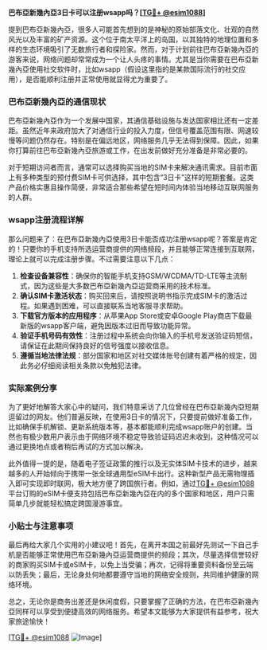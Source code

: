 **巴布亞新幾內亞3日卡可以注册wsapp吗？[[TG💪+ @esim1088](https://t.me/s/esim1088)]**

提到巴布亞新幾內亞，很多人可能首先想到的是神秘的原始部落文化、壮观的自然风光以及丰富的矿产资源。这个位于南太平洋上的岛国，以其独特的地理位置和多样的生态环境吸引了无数旅行者和探险家。然而，对于计划前往巴布亞新幾內亞的游客来说，网络问题却常常成为一个让人头疼的事情。尤其是当你需要在巴布亞新幾內亞使用社交软件时，比如wsapp（假设这里指的是某款国际流行的社交应用），是否能顺利注册并正常使用就显得尤为重要了。

### 巴布亞新幾內亞的通信现状

巴布亞新幾內亞作为一个发展中国家，其通信基础设施与发达国家相比还有一定差距。虽然近年来政府加大了对通信行业的投入力度，但信号覆盖范围有限、网速较慢等问题仍然存在。特别是在偏远地区，网络服务几乎无法得到保障。因此，如果你打算前往巴布亞新幾內亞旅游或工作，在出发前做好充分准备是非常必要的。

对于短期访问者而言，通常可以选择购买当地的SIM卡来解决通讯需求。目前市面上有多种类型的预付费SIM卡可供选择，其中包含“3日卡”这样的短期套餐。这类产品价格实惠且操作简便，非常适合那些希望在短时间内体验当地移动互联网服务的人群。

### wsapp注册流程详解

那么问题来了：在巴布亞新幾內亞使用3日卡能否成功注册wsapp呢？答案是肯定的！只要你的手机支持所选运营商提供的网络频段，并且能够正常连接到互联网，理论上就可以完成注册步骤。不过需要注意以下几点：

1. **检查设备兼容性**：确保你的智能手机支持GSM/WCDMA/TD-LTE等主流制式，因为这些是大多数巴布亞新幾內亞运营商采用的技术标准。
2. **确认SIM卡激活状态**：购买回来后，请按照说明书指示完成SIM卡的激活过程。如果遇到困难，可以直接联系当地客服寻求帮助。
3. **下载官方版本的应用程序**：从苹果App Store或安卓Google Play商店下载最新版的wsapp客户端，避免因版本过旧而导致功能异常。
4. **验证手机号码有效性**：注册过程中系统会向你输入的手机号发送验证码短信，请保证在此期间保持良好的信号强度以接收信息。
5. **遵循当地法律法规**：部分国家和地区对社交媒体账号创建有着严格的规定，因此务必仔细阅读相关条款以免触犯法律。

### 实际案例分享

为了更好地解答大家心中的疑问，我们特意采访了几位曾经在巴布亞新幾內亞短期逗留过的网友。他们普遍反映，在使用3日卡的情况下，只要提前做好准备工作，比如确保手机解锁、更新系统版本等，基本都能顺利完成wsapp账户的创建。当然也有极少数用户表示由于网络环境不稳定导致验证码迟迟未收到，这种情况可以通过更换地点或者稍后再试的方式加以解决。

此外值得一提的是，随着电子签证政策的推行以及无实体SIM卡技术的进步，越来越多的人开始倾向于携带一张全球通用型eSIM卡出行。这种新型产品无需物理插入即可实现即时联网，极大地方便了跨国旅行者。例如，通过[TG💪+ @esim1088](https://t.me/s/esim1088)平台订购的eSIM卡便支持包括巴布亞新幾內亞在内的多个国家和地区，用户只需简单几步就能轻松搞定跨国漫游事宜。

### 小贴士与注意事项

最后再给大家几个实用的小建议吧！首先，在离开本国之前最好先测试一下自己手机是否能够正常使用巴布亞新幾內亞运营商提供的频段；其次，尽量选择信誉较好的商家购买SIM卡或eSIM卡，以免上当受骗；再次，记得将重要资料备份至云端以防丢失；最后，无论身处何地都要遵守当地的网络安全规则，共同维护健康的网络环境。

总之，无论你是商务出差还是休闲度假，只要掌握了正确的方法，在巴布亞新幾內亞同样可以享受到便捷高效的网络服务。希望本文能够为大家提供有益参考，祝大家旅途愉快！

[[TG💪+ @esim1088](https://t.me/s/esim1088) ![Image](https://i.postimg.cc/4NQfJmqS/Snipaste-2025-05-13-00-14-12.png)]